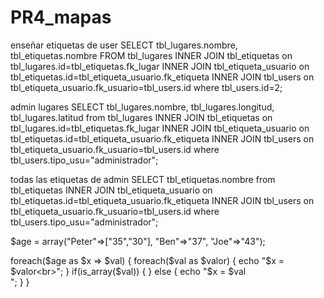 # PR4_mapas

enseñar etiquetas de user
SELECT tbl_lugares.nombre, tbl_etiquetas.nombre FROM tbl_lugares
INNER JOIN tbl_etiquetas on tbl_lugares.id=tbl_etiquetas.fk_lugar
INNER JOIN tbl_etiqueta_usuario on tbl_etiquetas.id=tbl_etiqueta_usuario.fk_etiqueta
INNER JOIN tbl_users on tbl_etiqueta_usuario.fk_usuario=tbl_users.id where tbl_users.id=2;


admin lugares
SELECT tbl_lugares.nombre, tbl_lugares.longitud, tbl_lugares.latitud from tbl_lugares INNER JOIN tbl_etiquetas on tbl_lugares.id=tbl_etiquetas.fk_lugar INNER JOIN tbl_etiqueta_usuario on tbl_etiquetas.id=tbl_etiqueta_usuario.fk_etiqueta INNER JOIN tbl_users on tbl_etiqueta_usuario.fk_usuario=tbl_users.id where tbl_users.tipo_usu="administrador";


todas las etiquetas de admin
SELECT tbl_etiquetas.nombre from tbl_etiquetas INNER JOIN tbl_etiqueta_usuario on tbl_etiquetas.id=tbl_etiqueta_usuario.fk_etiqueta INNER JOIN tbl_users on tbl_etiqueta_usuario.fk_usuario=tbl_users.id where tbl_users.tipo_usu="administrador";


$age = array("Peter"=>["35","30"], "Ben"=>"37", "Joe"=>"43");

foreach($age as $x => $val) {
foreach($val as $valor) {
  echo "$x = $valor<br>";
  }
  if(is_array($val)) {
  }
  else {
  echo "$x = $val<br>";
  }
}